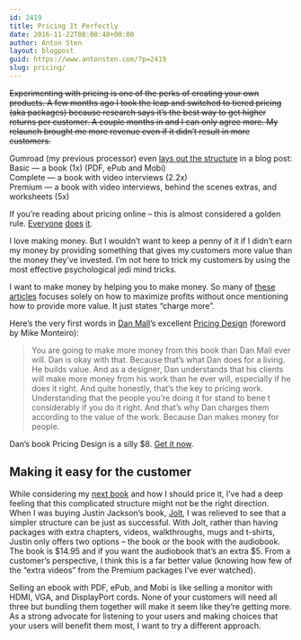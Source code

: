 ```yaml
---
id: 2419
title: Pricing It Perfectly
date: 2016-11-22T08:00:48+00:00
author: Anton Sten
layout: blogpost
guid: https://www.antonsten.com/?p=2419
slug: pricing/
---
```

~~Experimenting with pricing is one of the perks of creating your own products. A few months ago I took the leap and switched to tiered pricing (aka packages) because research says it’s the best way to get higher returns per customer. A couple months in and I can only agree more. My relaunch brought me more revenue even if it didn’t result in more customers.~~

Gumroad (my previous processor) even <a href="https://gumroad.com/resource-center/pricing-your-product" target="_blank">lays out the structure</a> in a blog post:<br>
Basic — a book (1x) (PDF, ePub and Mobi)<br>
Complete — a book with video interviews (2.2x)<br>
Premium — a book with video interviews, behind the scenes extras, and worksheets (5x)

If you’re reading about pricing online &#8211; this is almost considered a golden rule. <a href="https://casjam.com/design-for-conversions/#pricing" target="_blank">Everyone</a> <a href="https://hellowebapp.com/order/" target="_blank">does</a> <a href="http://nathanbarry.com/authority/#packages" target="_blank">it</a>.

I love making money. But I wouldn’t want to keep a penny of it if I didn’t earn my money by providing something that gives my customers more value than the money they’ve invested. I’m not here to trick my customers by using the most effective psychological jedi mind tricks.

I want to make money by helping you to make money. So many of <a href="http://blog.asmartbear.com/selling-ebook.html" target="_blank">these articles</a> focuses solely on how to maximize profits without once mentioning how to provide more value. It just states “charge more”.

Here’s the very first words in <a href="http://danielmall.com" target="_blank">Dan Mall</a>’s excellent <a href="https://abookapart.com/products/pricing-design" target="_blank">Pricing Design</a> (foreword by Mike Monteiro):

> You are going to make more money from this book than Dan Mall ever will. Dan is okay with that. Because that’s what Dan does for a living. He builds value. And as a designer, Dan understands that his clients will make more money from his work than he ever will, especially if he does it right. And quite honestly, that’s the key to pricing work. Understanding that the people you’re doing it for stand to bene t considerably if you do it right. And that’s why Dan charges them according to the value of the work. Because Dan makes money for people.

Dan’s book Pricing Design is a silly $8. <a href="https://abookapart.com/products/pricing-design" target="_blank">Get it now</a>.

## Making it easy for the customer

While considering my <a href="https://www.antonsten.com/masteringfreelance/" target="_blank">next book</a> and how I should price it, I’ve had a deep feeling that this complicated structure might not be the right direction. When I was buying Justin Jackson’s book, <a href="https://justinjackson.ca/jolt/" target="_blank">Jolt</a>, I was relieved to see that a simpler structure can be just as successful. With Jolt, rather than having packages with extra chapters, videos, walkthroughs, mugs and t-shirts, Justin only offers two options &#8211; the book or the book with the audiobook. The book is $14.95 and if you want the audiobook that’s an extra $5. From a customer’s perspective, I think this is a far better value (knowing how few of the “extra videos” from the Premium packages I’ve ever watched).

Selling an ebook with PDF, ePub, and Mobi is like selling a monitor with HDMI, VGA, and DisplayPort cords. None of your customers will need all three but bundling them together will make it seem like they’re getting more. As a strong advocate for listening to your users and making choices that your users will benefit them most, I want to try a different approach.
